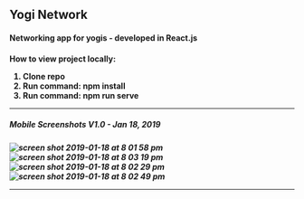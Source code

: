 <h2>Yogi Network</2>
<h4>Networking app for yogis - developed in React.js<h4>

<strong>How to view project locally:</strong>
  1. Clone repo
  2. Run command: npm install
  3. Run command: npm run serve
-----------------------------------------------
  
<h5><strong>Mobile Screenshots V1.0 - Jan 18, 2019</strong><h5>

![screen shot 2019-01-18 at 8 01 58 pm](https://user-images.githubusercontent.com/14255534/51419946-6c559500-1b5c-11e9-9c29-a8985e957fa1.png)
![screen shot 2019-01-18 at 8 03 19 pm](https://user-images.githubusercontent.com/14255534/51419955-76779380-1b5c-11e9-8a68-f33ec0dd86f9.png)
![screen shot 2019-01-18 at 8 02 29 pm](https://user-images.githubusercontent.com/14255534/51419951-711a4900-1b5c-11e9-8c5d-56ce1ade5255.png)
![screen shot 2019-01-18 at 8 02 49 pm](https://user-images.githubusercontent.com/14255534/51419952-72e40c80-1b5c-11e9-92d9-564c7d60c6f4.png)

------------------------------------------------

